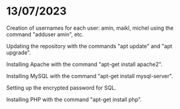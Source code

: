 # 13/07/2023 
Creation of usernames for each user: amin, maikl, michel using the command "adduser amin", etc.

Updating the repository with the commands "apt update" and "apt upgrade".

Installing Apache with the command "apt-get install apache2".

Installing MySQL with the command "apt-get install mysql-server".

Setting up the encrypted password for SQL.

Installing PHP with the command "apt-get install php".
